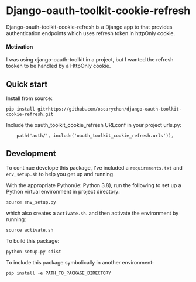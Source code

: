 # Django-oauth-toolkit-cookie-refresh

Django-oauth-toolkit-cookie-refresh is a Django app to that provides authentication endpoints which uses refresh token in httpOnly cookie.

#### Motivation

I was using django-oauth-toolkit in a project, but I wanted the refresh tooken to be handled by a HttpOnly cookie.

## Quick start

Install from source:

```
pip install git+https://github.com/oscarychen/django-oauth-toolkit-cookie-refresh.git
```

Include the oauth_toolkit_cookie_refresh URLconf in your project urls.py:

```
    path('auth/', include('oauth_toolkit_cookie_refresh.urls')),
```

## Development

To continue develope this package, I've included a `requirements.txt` and `env_setup.sh` to help you get up and running.

With the appropriate Python(ie: Python 3.8), run the following to set up a Python virtual environment in project directory:

```
source env_setup.py
```

which also creates a `activate.sh`.
and then activate the environment by running:

```
source activate.sh
```

To build this package:

```
python setup.py sdist
```

To include this package symbolically in another environment:

```
pip install -e PATH_TO_PACKAGE_DIRECTORY
```
